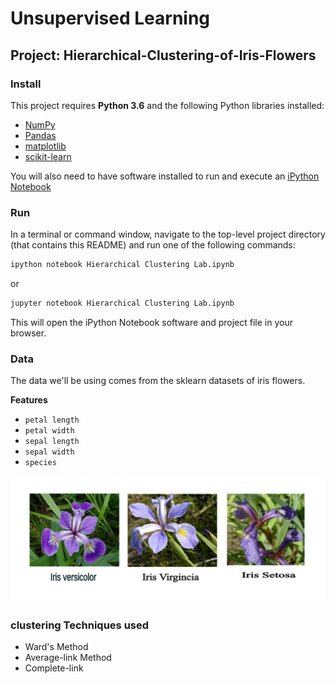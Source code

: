 # Unsupervised Learning
## Project: Hierarchical-Clustering-of-Iris-Flowers

### Install

This project requires **Python 3.6** and the following Python libraries installed:

- [NumPy](http://www.numpy.org/)
- [Pandas](http://pandas.pydata.org)
- [matplotlib](http://matplotlib.org/)
- [scikit-learn](http://scikit-learn.org/stable/)

You will also need to have software installed to run and execute an [iPython Notebook](http://ipython.org/notebook.html)

### Run

In a terminal or command window, navigate to the top-level project directory (that contains this README) and run one of the following commands:

```bash
ipython notebook Hierarchical Clustering Lab.ipynb
```  
or
```bash
jupyter notebook Hierarchical Clustering Lab.ipynb
```

This will open the iPython Notebook software and project file in your browser.

### Data

The data we'll be using comes from the sklearn datasets of iris flowers. 

**Features**
- `petal length`
- `petal width`
- `sepal length`
- `sepal width`
- `species` 

![png](https://github.com/shashank136/Iris-Flower-Hierarchical-Clustering/blob/master/images/image.png)

### clustering Techniques used

- Ward's Method
- Average-link Method
- Complete-link
